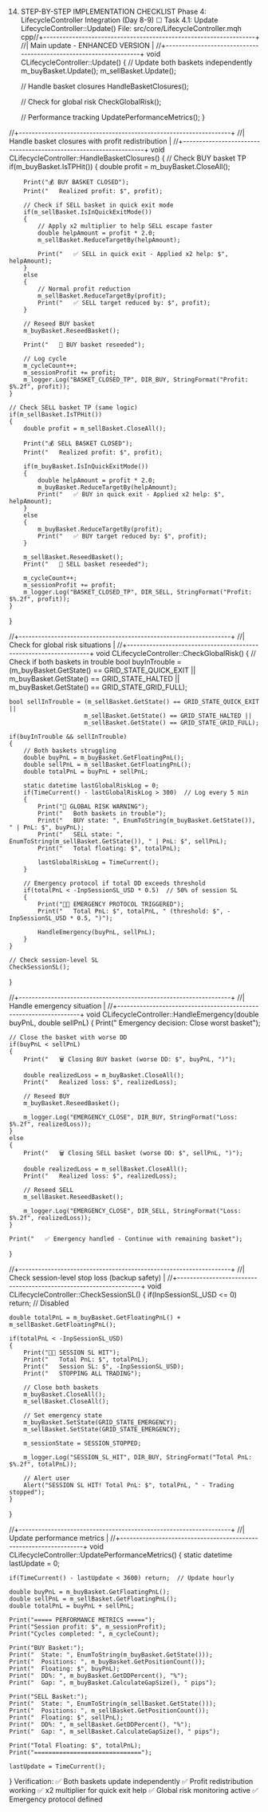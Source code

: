14. STEP-BY-STEP IMPLEMENTATION CHECKLIST
Phase 4: LifecycleController Integration (Day 8-9)
☐ Task 4.1: Update LifecycleController::Update()
File: src/core/LifecycleController.mqh
cpp//+------------------------------------------------------------------+
//| Main update - ENHANCED VERSION                                    |
//+------------------------------------------------------------------+
void CLifecycleController::Update()
{
    // Update both baskets independently
    m_buyBasket.Update();
    m_sellBasket.Update();
    
    // Handle basket closures
    HandleBasketClosures();
    
    // Check for global risk
    CheckGlobalRisk();
    
    // Performance tracking
    UpdatePerformanceMetrics();
}

//+------------------------------------------------------------------+
//| Handle basket closures with profit redistribution                |
//+------------------------------------------------------------------+
void CLifecycleController::HandleBasketClosures()
{
    // Check BUY basket TP
    if(m_buyBasket.IsTPHit())
    {
        double profit = m_buyBasket.CloseAll();
        
        Print("💰 BUY BASKET CLOSED");
        Print("   Realized profit: $", profit);
        
        // Check if SELL basket in quick exit mode
        if(m_sellBasket.IsInQuickExitMode())
        {
            // Apply x2 multiplier to help SELL escape faster
            double helpAmount = profit * 2.0;
            m_sellBasket.ReduceTargetBy(helpAmount);
            
            Print("   ✅ SELL in quick exit - Applied x2 help: $", helpAmount);
        }
        else
        {
            // Normal profit reduction
            m_sellBasket.ReduceTargetBy(profit);
            Print("   ✅ SELL target reduced by: $", profit);
        }
        
        // Reseed BUY basket
        m_buyBasket.ReseedBasket();
        
        Print("   🔄 BUY basket reseeded");
        
        // Log cycle
        m_cycleCount++;
        m_sessionProfit += profit;
        m_logger.Log("BASKET_CLOSED_TP", DIR_BUY, StringFormat("Profit: $%.2f", profit));
    }
    
    // Check SELL basket TP (same logic)
    if(m_sellBasket.IsTPHit())
    {
        double profit = m_sellBasket.CloseAll();
        
        Print("💰 SELL BASKET CLOSED");
        Print("   Realized profit: $", profit);
        
        if(m_buyBasket.IsInQuickExitMode())
        {
            double helpAmount = profit * 2.0;
            m_buyBasket.ReduceTargetBy(helpAmount);
            Print("   ✅ BUY in quick exit - Applied x2 help: $", helpAmount);
        }
        else
        {
            m_buyBasket.ReduceTargetBy(profit);
            Print("   ✅ BUY target reduced by: $", profit);
        }
        
        m_sellBasket.ReseedBasket();
        Print("   🔄 SELL basket reseeded");
        
        m_cycleCount++;
        m_sessionProfit += profit;
        m_logger.Log("BASKET_CLOSED_TP", DIR_SELL, StringFormat("Profit: $%.2f", profit));
    }
}

//+------------------------------------------------------------------+
//| Check for global risk situations                                  |
//+------------------------------------------------------------------+
void CLifecycleController::CheckGlobalRisk()
{
    // Check if both baskets in trouble
    bool buyInTrouble = (m_buyBasket.GetState() == GRID_STATE_QUICK_EXIT ||
                        m_buyBasket.GetState() == GRID_STATE_HALTED ||
                        m_buyBasket.GetState() == GRID_STATE_GRID_FULL);
    
    bool sellInTrouble = (m_sellBasket.GetState() == GRID_STATE_QUICK_EXIT ||
                         m_sellBasket.GetState() == GRID_STATE_HALTED ||
                         m_sellBasket.GetState() == GRID_STATE_GRID_FULL);
    
    if(buyInTrouble && sellInTrouble)
    {
        // Both baskets struggling
        double buyPnL = m_buyBasket.GetFloatingPnL();
        double sellPnL = m_sellBasket.GetFloatingPnL();
        double totalPnL = buyPnL + sellPnL;
        
        static datetime lastGlobalRiskLog = 0;
        if(TimeCurrent() - lastGlobalRiskLog > 300)  // Log every 5 min
        {
            Print("🚨 GLOBAL RISK WARNING");
            Print("   Both baskets in trouble");
            Print("   BUY state: ", EnumToString(m_buyBasket.GetState()), " | PnL: $", buyPnL);
            Print("   SELL state: ", EnumToString(m_sellBasket.GetState()), " | PnL: $", sellPnL);
            Print("   Total floating: $", totalPnL);
            
            lastGlobalRiskLog = TimeCurrent();
        }
        
        // Emergency protocol if total DD exceeds threshold
        if(totalPnL < -InpSessionSL_USD * 0.5)  // 50% of session SL
        {
            Print("🚨🚨 EMERGENCY PROTOCOL TRIGGERED");
            Print("   Total PnL: $", totalPnL, " (threshold: $", -InpSessionSL_USD * 0.5, ")");
            
            HandleEmergency(buyPnL, sellPnL);
        }
    }
    
    // Check session-level SL
    CheckSessionSL();
}

//+------------------------------------------------------------------+
//| Handle emergency situation                                        |
//+------------------------------------------------------------------+
void CLifecycleController::HandleEmergency(double buyPnL, double sellPnL)
{
    Print("   Emergency decision: Close worst basket");
    
    // Close the basket with worse DD
    if(buyPnL < sellPnL)
    {
        Print("   🗑️ Closing BUY basket (worse DD: $", buyPnL, ")");
        
        double realizedLoss = m_buyBasket.CloseAll();
        Print("   Realized loss: $", realizedLoss);
        
        // Reseed BUY
        m_buyBasket.ReseedBasket();
        
        m_logger.Log("EMERGENCY_CLOSE", DIR_BUY, StringFormat("Loss: $%.2f", realizedLoss));
    }
    else
    {
        Print("   🗑️ Closing SELL basket (worse DD: $", sellPnL, ")");
        
        double realizedLoss = m_sellBasket.CloseAll();
        Print("   Realized loss: $", realizedLoss);
        
        // Reseed SELL
        m_sellBasket.ReseedBasket();
        
        m_logger.Log("EMERGENCY_CLOSE", DIR_SELL, StringFormat("Loss: $%.2f", realizedLoss));
    }
    
    Print("   ✅ Emergency handled - Continue with remaining basket");
}

//+------------------------------------------------------------------+
//| Check session-level stop loss (backup safety)                     |
//+------------------------------------------------------------------+
void CLifecycleController::CheckSessionSL()
{
    if(InpSessionSL_USD <= 0) return;  // Disabled
    
    double totalPnL = m_buyBasket.GetFloatingPnL() + m_sellBasket.GetFloatingPnL();
    
    if(totalPnL < -InpSessionSL_USD)
    {
        Print("🚨🚨 SESSION SL HIT");
        Print("   Total PnL: $", totalPnL);
        Print("   Session SL: $", -InpSessionSL_USD);
        Print("   STOPPING ALL TRADING");
        
        // Close both baskets
        m_buyBasket.CloseAll();
        m_sellBasket.CloseAll();
        
        // Set emergency state
        m_buyBasket.SetState(GRID_STATE_EMERGENCY);
        m_sellBasket.SetState(GRID_STATE_EMERGENCY);
        
        m_sessionState = SESSION_STOPPED;
        
        m_logger.Log("SESSION_SL_HIT", DIR_BUY, StringFormat("Total PnL: $%.2f", totalPnL));
        
        // Alert user
        Alert("SESSION SL HIT! Total PnL: $", totalPnL, " - Trading stopped");
    }
}

//+------------------------------------------------------------------+
//| Update performance metrics                                        |
//+------------------------------------------------------------------+
void CLifecycleController::UpdatePerformanceMetrics()
{
    static datetime lastUpdate = 0;
    
    if(TimeCurrent() - lastUpdate < 3600) return;  // Update hourly
    
    double buyPnL = m_buyBasket.GetFloatingPnL();
    double sellPnL = m_sellBasket.GetFloatingPnL();
    double totalPnL = buyPnL + sellPnL;
    
    Print("===== PERFORMANCE METRICS =====");
    Print("Session profit: $", m_sessionProfit);
    Print("Cycles completed: ", m_cycleCount);
    
    Print("BUY Basket:");
    Print("  State: ", EnumToString(m_buyBasket.GetState()));
    Print("  Positions: ", m_buyBasket.GetPositionCount());
    Print("  Floating: $", buyPnL);
    Print("  DD%: ", m_buyBasket.GetDDPercent(), "%");
    Print("  Gap: ", m_buyBasket.CalculateGapSize(), " pips");
    
    Print("SELL Basket:");
    Print("  State: ", EnumToString(m_sellBasket.GetState()));
    Print("  Positions: ", m_sellBasket.GetPositionCount());
    Print("  Floating: $", sellPnL);
    Print("  DD%: ", m_sellBasket.GetDDPercent(), "%");
    Print("  Gap: ", m_sellBasket.CalculateGapSize(), " pips");
    
    Print("Total Floating: $", totalPnL);
    Print("==============================");
    
    lastUpdate = TimeCurrent();
}
Verification:
✅ Both baskets update independently
✅ Profit redistribution working
✅ x2 multiplier for quick exit help
✅ Global risk monitoring active
✅ Emergency protocol defined